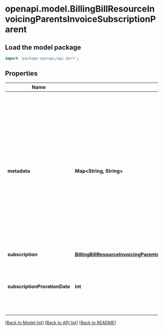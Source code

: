 # openapi.model.BillingBillResourceInvoicingParentsInvoiceSubscriptionParent

## Load the model package
```dart
import 'package:openapi/api.dart';
```

## Properties
Name | Type | Description | Notes
------------ | ------------- | ------------- | -------------
**metadata** | **Map<String, String>** | Set of [key-value pairs](https://stripe.com/docs/api/metadata) defined as subscription metadata when an invoice is created. Becomes an immutable snapshot of the subscription metadata at the time of invoice finalization.  *Note: This attribute is populated only for invoices created on or after June 29, 2023.* | [optional] [default to const {}]
**subscription** | [**BillingBillResourceInvoicingParentsInvoiceSubscriptionParentSubscription**](BillingBillResourceInvoicingParentsInvoiceSubscriptionParentSubscription.md) |  | 
**subscriptionProrationDate** | **int** | Only set for upcoming invoices that preview prorations. The time used to calculate prorations. | [optional] 

[[Back to Model list]](../README.md#documentation-for-models) [[Back to API list]](../README.md#documentation-for-api-endpoints) [[Back to README]](../README.md)


